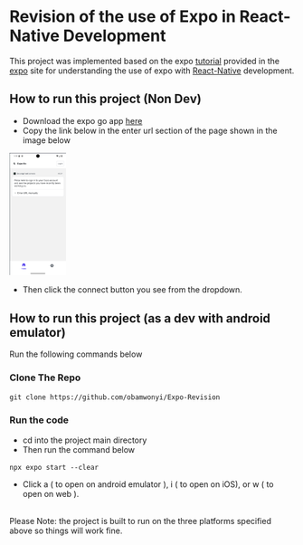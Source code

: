 # Revision of the use of Expo in React-Native Development
This project was implemented based on the expo [tutorial](https://docs.expo.dev/tutorial/introduction/) provided in the [expo](https://expo.dev) site for understanding
the use of expo with [React-Native](https://reactnative.dev/) development.


## How to run this project (Non Dev)
* Download the expo go app [here](https://expo.dev/go)
* Copy the link below in the enter url section of the page shown in the image below <br>
> 

<img src="./assets/images/screenshot.png" alt="screenshot" style="max-width: 100px; height: auto;"><br>

* Then click the connect button you see from the dropdown.

## How to run this project (as a dev with android emulator)
Run the following commands below

### Clone The Repo
```shell 
git clone https://github.com/obamwonyi/Expo-Revision
```

### Run the code
* cd into the project main directory
* Then run the command below

```shell 
npx expo start --clear
```

* Click a ( to open on android emulator ), i ( to open on iOS), or w ( to open on web ).
<br>
Please Note: the project is built to run on the three platforms specified above so things will work fine.

